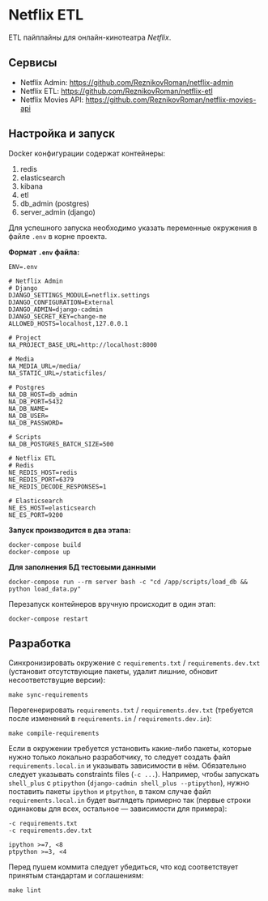 # Netflix ETL

ETL пайплайны для онлайн-кинотеатра _Netflix_.

## Сервисы
- Netflix Admin: https://github.com/ReznikovRoman/netflix-admin
- Netflix ETL: https://github.com/ReznikovRoman/netflix-etl
- Netflix Movies API: https://github.com/ReznikovRoman/netflix-movies-api

## Настройка и запуск

Docker конфигурации содержат контейнеры:
1. redis
2. elasticsearch
3. kibana
4. etl
5. db_admin (postgres)
6. server_admin (django)

Для успешного запуска необходимо указать переменные окружения в файле `.env` в корне проекта.

**Формат `.env` файла:**
```dotenv
ENV=.env

# Netflix Admin
# Django
DJANGO_SETTINGS_MODULE=netflix.settings
DJANGO_CONFIGURATION=External
DJANGO_ADMIN=django-cadmin
DJANGO_SECRET_KEY=change-me
ALLOWED_HOSTS=localhost,127.0.0.1

# Project
NA_PROJECT_BASE_URL=http://localhost:8000

# Media
NA_MEDIA_URL=/media/
NA_STATIC_URL=/staticfiles/

# Postgres
NA_DB_HOST=db_admin
NA_DB_PORT=5432
NA_DB_NAME=
NA_DB_USER=
NA_DB_PASSWORD=

# Scripts
NA_DB_POSTGRES_BATCH_SIZE=500

# Netflix ETL
# Redis
NE_REDIS_HOST=redis
NE_REDIS_PORT=6379
NE_REDIS_DECODE_RESPONSES=1

# Elasticsearch
NE_ES_HOST=elasticsearch
NE_ES_PORT=9200
```

**Запуск производится в два этапа:**

```shell
docker-compose build
docker-compose up
```

**Для заполнения БД тестовыми данными**
```shell
docker-compose run --rm server bash -c "cd /app/scripts/load_db && python load_data.py"
```

Перезапуск контейнеров вручную происходит в один этап:

```
docker-compose restart
```

## Разработка
Синхронизировать окружение с `requirements.txt` / `requirements.dev.txt` (установит отсутствующие пакеты, удалит лишние, обновит несоответствущие версии):

```shell
make sync-requirements
```

Перегенерировать `requirements.txt` / `requirements.dev.txt` (требуется после изменений в `requirements.in` / `requirements.dev.in`):

```shell
make compile-requirements
```

Если в окружении требуется установить какие-либо пакеты, которые нужно только локально разработчику, то следует создать файл `requirements.local.in` и указывать зависимости в нём. Обязательно следует указывать constraints files (`-c ...`). Например, чтобы запускать `shell_plus` c `ptipython` (`django-cadmin shell_plus --ptipython`), нужно поставить пакеты `ipython` и `ptpython`, в таком случае файл `requirements.local.in` будет выглядеть примерно так (первые строки одинаковы для всех, остальное — зависимости для примера):

```
-c requirements.txt
-c requirements.dev.txt

ipython >=7, <8
ptpython >=3, <4
```

Перед пушем коммита следует убедиться, что код соответствует принятым стандартам и соглашениям:

```shell
make lint
```
